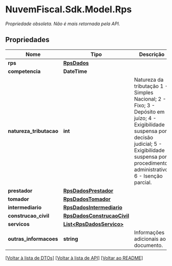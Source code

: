 # NuvemFiscal.Sdk.Model.Rps
*Propriedade obsoleta. Não é mais retornada pela API.*

## Propriedades

Nome | Tipo | Descrição | Comentários
------------ | ------------- | ------------- | -------------
**rps** | [**RpsDados**](RpsDados.md) |  | [optional] 
**competencia** | **DateTime** |  | [optional] 
**natureza_tributacao** | **int** | Natureza da tributação  1 - Simples Nacional;  2 - Fixo;  3 - Depósito em juízo;  4 - Exigibilidade suspensa por decisão judicial;  5 - Exigibilidade suspensa por procedimento administrativo;  6 - Isenção parcial. | [optional] 
**prestador** | [**RpsDadosPrestador**](RpsDadosPrestador.md) |  | [optional] 
**tomador** | [**RpsDadosTomador**](RpsDadosTomador.md) |  | [optional] 
**intermediario** | [**RpsDadosIntermediario**](RpsDadosIntermediario.md) |  | [optional] 
**construcao_civil** | [**RpsDadosConstrucaoCivil**](RpsDadosConstrucaoCivil.md) |  | [optional] 
**servicos** | [**List&lt;RpsDadosServico&gt;**](RpsDadosServico.md) |  | 
**outras_informacoes** | **string** | Informações adicionais ao documento. | [optional] 

[[Voltar à lista de DTOs]](../README.md#documentation-for-models) [[Voltar à lista de API]](../README.md#documentation-for-api-endpoints) [[Voltar ao README]](../README.md)

